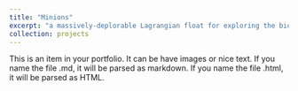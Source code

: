 ```yaml
---
title: "Minions"
excerpt: "a massively-deplorable Lagrangian float for exploring the biological carbon pump<br/><img src='/images/minions.png'>"
collection: projects
---
```


This is an item in your portfolio. It can be have images or nice text. If you name the file .md, it will be parsed as markdown. If you name the file .html, it will be parsed as HTML. 
